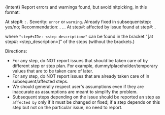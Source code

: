 {intent} Report errors and warnings found, but avoid nitpicking, in this format:

At step#<ID>: <step description>: <issue found and reason>. Severity: `error` or `warning`. 
    Already fixed in subsequentstep: yes/no;
    Recommendation: <any suggestion>.
...
At step#<ID>: affected by issue found at step#<previous ID>: <step description>.

where `"step#<ID>: <step description>"` can be found in the bracket "[at step#<ID>: <step_description>]" of the steps 
(without the brackets.)

Directions:

* For any step, do NOT report issues that should be taken care of by different step or step plan. For
  example, dummy/placeholder/temporary values that are to be taken care of later.
* For any step, do NOT report issues that are already taken care of in subsequent/affected steps.
* We should generally respect user's assumptions even if they are inaccurate as assumptions are meant to simplify
  the problem.
* Subsequent steps depending on the issue should be reported an step as `affected by` only if it must be
  changed or fixed; if a step depends on this step but not on the particular issue, no need to report.
